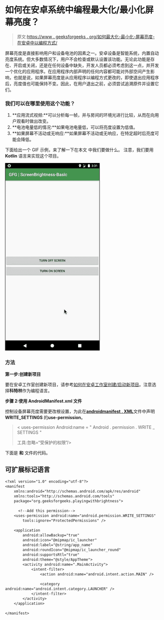 # 如何在安卓系统中编程最大化/最小化屏幕亮度？

> 原文:[https://www . geeksforgeeks . org/如何最大化-最小化-屏幕亮度-在安卓中以编程方式/](https://www.geeksforgeeks.org/how-to-maximize-minimize-screen-brightness-programmatically-in-android/)

屏幕亮度是直接影响用户和设备电池的因素之一。安卓设备是智能系统，内置自动亮度系统。但大多数情况下，用户不会检查或默认设置该功能。无论此功能是存在、开启或关闭，还是在任何设备中缺失，开发人员都必须考虑到这一点，并开发一个优化的应用程序。在应用程序内部声明的任何内容都可能对外部空间产生影响，也就是说，如果屏幕亮度是从应用程序以编程方式更改的，即使退出应用程序后，亮度值也可能保持不变。因此，在用户退出之前，必须尝试追溯原件并设置它们。

### 我们可以在哪里使用这个功能？

1.  **应用流式视频:**可以分析每一帧，并与房间的环境光进行比较，从而在向用户观看时做出改变。
2.  **电池电量低的情况:**如果电池电量低，可以将亮度设置为低值。
3.  **如果屏幕不活动或无响应:**如果屏幕不活动或无响应，在特定超时后亮度可能会降低。

下面给出一个 GIF 示例，来了解一下在本文 中我们要做什么。 注意，我们要用 **Kotlin** 语言来实现这个项目。

![](img/99da30ffca191caea83dc89facd5a8fb.png)

### 方法

**第一步:创建新项目**

要在安卓工作室创建新项目，请参考[如何在安卓工作室创建/启动新项目](https://www.geeksforgeeks.org/android-how-to-create-start-a-new-project-in-android-studio/)。注意选择**科特林**作为编程语言。

**步骤 2:使用 AndroidManifest.xml 文件**

控制设备屏幕亮度需要更改根设置，为此在[**androidmanifest . XML**](https://www.geeksforgeeks.org/application-manifest-file-android/)文件中声明 **WRITE_SETTINGS** 的**use-permission**。

> < uses-permission Android:name = " Android . permission . WRITE _ SETTINGS "
> 
> 工具:忽略=“受保护的权限”/>

下面是 **和** 文件的代码。

## 可扩展标记语言

```
<?xml version="1.0" encoding="utf-8"?>
<manifest 
    xmlns:android="http://schemas.android.com/apk/res/android"
    xmlns:tools="http://schemas.android.com/tools"
    package="org.geeksforgeeks.playingwithbrightness">

      <!--Add this permission-->
    <uses-permission android:name="android.permission.WRITE_SETTINGS"
        tools:ignore="ProtectedPermissions" />

    <application
        android:allowBackup="true"
        android:icon="@mipmap/ic_launcher"
        android:label="@string/app_name"
        android:roundIcon="@mipmap/ic_launcher_round"
        android:supportsRtl="true"
        android:theme="@style/AppTheme">
        <activity android:name=".MainActivity">
            <intent-filter>
                <action android:name="android.intent.action.MAIN" />

                <category android:name="android.intent.category.LAUNCHER" />
            </intent-filter>
        </activity>
    </application>

</manifest>
```